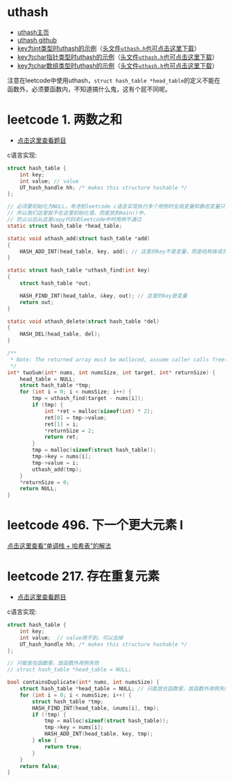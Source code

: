 # uthash

- [uthash主页](https://troydhanson.github.io/uthash/)
- [uthash github](https://github.com/troydhanson/uthash)
- [key为int类型时uthash的示例](https://gitee.com/chenxiaosonggitee/blog/blob/master/courses/algorithms/src/hash-table/int-key-uthash.c)（[头文件`uthash.h`也可点击这里下载](https://gitee.com/chenxiaosonggitee/tmp/blob/master/algorithms/uthash.h)）
- [key为char指针类型时uthash的示例](https://gitee.com/chenxiaosonggitee/blog/blob/master/courses/algorithms/src/hash-table/char-ptr-key-uthash.c)（[头文件`uthash.h`也可点击这里下载](https://gitee.com/chenxiaosonggitee/tmp/blob/master/algorithms/uthash.h)）
- [key为char数组类型时uthash的示例](https://gitee.com/chenxiaosonggitee/blog/blob/master/courses/algorithms/src/hash-table/char-array-key-uthash.c)（[头文件`uthash.h`也可点击这里下载](https://gitee.com/chenxiaosonggitee/tmp/blob/master/algorithms/uthash.h)）

注意在leetcode中使用uthash，`struct hash_table *head_table`的定义不能在函数外，必须要函数内，不知道搞什么鬼，这有个屁不同呢。

# leetcode 1. 两数之和

- [点击这里查看题目](https://leetcode.cn/problems/two-sum/description/)

c语言实现:
```c
struct hash_table {
	int key;
	int value; // value
	UT_hash_handle hh; /* makes this structure hashable */
};

// 必须要初始化为NULL，考虑到leetcode c语言实现执行多个用例时全局变量和静态变量只会初始化一次，
// 所以我们这里就不在这里初始化值，而是放到main()中，
// 防止以后从这里copy代码到leetcode中时用例不通过
static struct hash_table *head_table;

static void uthash_add(struct hash_table *add)
{
	HASH_ADD_INT(head_table, key, add); // 这里的key不是变量，而是结构体成员名
}

static struct hash_table *uthash_find(int key)
{
	struct hash_table *out;

	HASH_FIND_INT(head_table, &key, out); // 这里的key是变量
	return out;
}

static void uthash_delete(struct hash_table *del)
{
	HASH_DEL(head_table, del);
}

/**
 * Note: The returned array must be malloced, assume caller calls free().
 */
int* twoSum(int* nums, int numsSize, int target, int* returnSize) {
    head_table = NULL;
    struct hash_table *tmp;
    for (int i = 0; i < numsSize; i++) {
        tmp = uthash_find(target - nums[i]);
        if (tmp) {
            int *ret = malloc(sizeof(int) * 2);
            ret[0] = tmp->value;
            ret[1] = i;
            *returnSize = 2;
            return ret;
        }
        tmp = malloc(sizeof(struct hash_table));
        tmp->key = nums[i];
        tmp->value = i;
        uthash_add(tmp);
    }
    *returnSize = 0;
    return NULL;
}
```

# leetcode 496. 下一个更大元素 I

[点击这里查看“单调栈 + 哈希表”的解法](https://chenxiaosong.com/courses/algorithms/monotonic-stack.html)

# leetcode 217. 存在重复元素

- [点击这里查看题目](https://leetcode.cn/problems/contains-duplicate/description/)

c语言实现:
```c
struct hash_table {
	int key;
	int value;  // value用不到，可以去掉
	UT_hash_handle hh; /* makes this structure hashable */
};

// 只能放在函数里，放函数外用例失败
// struct hash_table *head_table = NULL;

bool containsDuplicate(int* nums, int numsSize) {
    struct hash_table *head_table = NULL; // 只能放在函数里，放函数外用例失败
    for (int i = 0; i < numsSize; i++) {
        struct hash_table *tmp;
        HASH_FIND_INT(head_table, &nums[i], tmp);
        if (!tmp) {
            tmp = malloc(sizeof(struct hash_table));
            tmp->key = nums[i];
            HASH_ADD_INT(head_table, key, tmp);
        } else {
            return true;
        }
    }
    return false;
}
```